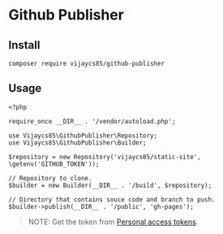 Github Publisher
==========================

Install
-------
`composer require vijaycs85/github-publisher`

Usage
-----

```$php
<?php

require_once __DIR__ . '/vendor/autoload.php';

use Vijaycs85\GithubPublisher\Repository;
use Vijaycs85\GithubPublisher\Builder;

$repository = new Repository('vijaycs85/static-site', \getenv('GITHUB_TOKEN'));

// Repository to clone.
$builder = new Builder(__DIR__ . '/build', $repository);

// Directory that contains souce code and branch to push.
$builder->publish(__DIR__ . '/public', 'gh-pages');
```

>NOTE: Get the token from [Personal access tokens](https://github.com/settings/tokens).
